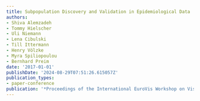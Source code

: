 ```yaml
---
title: Subpopulation Discovery and Validation in Epidemiological Data
authors:
- Shiva Alemzadeh
- Tommy Hielscher
- Uli Niemann
- Lena Cibulski
- Till Ittermann
- Henry Völzke
- Myra Spiliopoulou
- Bernhard Preim
date: '2017-01-01'
publishDate: '2024-08-29T07:51:26.615057Z'
publication_types:
- paper-conference
publication: '*Proceedings of the International EuroVis Workshop on Visual Analytics*'
---
```

